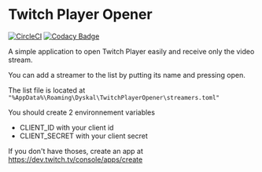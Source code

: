 # Twitch Player Opener
[![CircleCI](https://circleci.com/gh/Dyskal/TwitchPlayerOpener.svg?style=shield)](https://circleci.com/gh/Dyskal/TwitchPlayerOpener)
[![Codacy Badge](https://app.codacy.com/project/badge/Grade/774d670f509d421082f2344ef3c61a8d)](https://www.codacy.com/manual/Dyskal/TwitchPlayerOpener?utm_source=github.com&amp;utm_medium=referral&amp;utm_content=Dyskal/TwitchPlayerOpener&amp;utm_campaign=Badge_Grade)

A simple application to open Twitch Player easily and receive only the video stream.

You can add a streamer to the list by putting its name and pressing open.

The list file is located at ```"%AppData%\Roaming\Dyskal\TwitchPlayerOpener\streamers.toml"```

You should create 2 environnement variables
-   CLIENT_ID with your client id
-   CLIENT_SECRET with your client secret

If you don't have thoses, create an app at <https://dev.twitch.tv/console/apps/create>